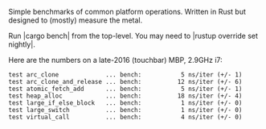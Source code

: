 Simple benchmarks of common platform operations. Written in Rust but designed to (mostly) measure the metal.

Run |cargo bench| from the top-level. You may need to |rustup override set nightly|.

Here are the numbers on a late-2016 (touchbar) MBP, 2.9GHz i7:
```
test arc_clone             ... bench:           5 ns/iter (+/- 1)
test arc_clone_and_release ... bench:          12 ns/iter (+/- 6)
test atomic_fetch_add      ... bench:           5 ns/iter (+/- 1)
test heap_alloc            ... bench:          18 ns/iter (+/- 4)
test large_if_else_block   ... bench:           1 ns/iter (+/- 0)
test large_switch          ... bench:           1 ns/iter (+/- 0)
test virtual_call          ... bench:           4 ns/iter (+/- 0)
```
